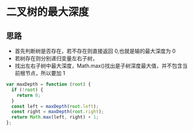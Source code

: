 # 二叉树的最大深度

## 思路

- 首先判断树是否存在，若不存在则直接返回 0,也就是输的最大深度为 0
- 若树存在则分别递归变量左右子树，
- 找出左右子树中最大深度，Math.max()找出是子树深度最大值，并不包含当前根节点，所以要加 1

```js
var maxDepth = function (root) {
  if (!root) {
    return 0;
  }
  const left = maxDepth(root.left);
  const right = maxDepth(root.right);
  return Math.max(left, right) + 1;
};
```
